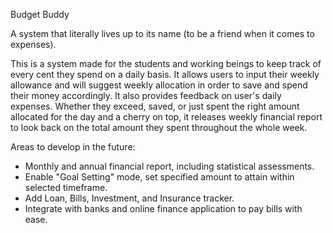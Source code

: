 Budget Buddy

A system that literally lives up to its name (to be a friend when it comes to expenses).

This is a system made for the students and working beings to keep track of every cent they spend on a daily basis.
It allows users to input their weekly allowance and will suggest weekly allocation in order to save and spend their money accordingly.
It also provides feedback on user's daily expenses. Whether they exceed, saved, or just spent the right amount allocated for the day
and a cherry on top, it releases weekly financial report to look back on the total amount they spent throughout the whole week.

Areas to develop in the future:
+ Monthly and annual financial report, including statistical assessments.
+ Enable "Goal Setting" mode, set specified amount to attain within selected timeframe.
+ Add Loan, Bills, Investment, and Insurance tracker.
+ Integrate with banks and online finance application to pay bills with ease.
